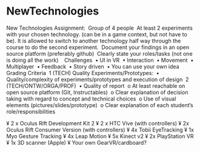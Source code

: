 # NewTechnologies
New Technologies 
Assignment: 
Group of 4 people 
At least 2 experiments with your chosen technology. (can be in a game context, but not have to be). It is allowed to switch to another technology half way through the course to do the second experiment. 
Document your findings in an open source platform (preferably github) 
Clearly state your roles/tasks (not one is doing all the work) 
 
Challenges 
•	UI in VR 
•	Interaction 
•	Movement 
•	Multiplayer 
•	Feedback 
•	Story driven 
•	You can use your own idea 
 
Grading Criteria 
1 (TECH) Quality Experiments/Prototypes: 
•	Quality/complexity of experiments/prototypes and execution of design 
2 (TECH/ONTW/ORGA/PROF) 
•	Quality of report 
o	At least reachable on open source platform (Git, Instructables) 
o	Clear explanation of decision taking with regard to concept and technical choices 
o	Use of visual elements (pictures/slides/prototype) 
o	Clear explanation of each student’s role/responsibilities 

¥	2 x Oculus Rift Development Kit 2
¥	2 x HTC Vive (with controllers)
¥	2x Oculus Rift Consumer Version (with controllers)
¥	4x Tobii EyeTracking
¥	1x Myo Gesture Tracking
¥	4x Leap Motion
¥	5x Kinect v2
¥	2x PlayStation VR
¥	1x 3D scanner (Apple)
¥	Your own GearVR/cardboard?
